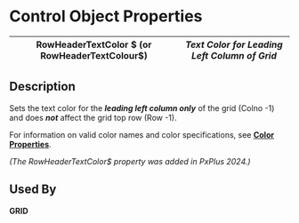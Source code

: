 # Control Object Properties

**RowHeaderTextColor $ (or RowHeaderTextColour$)** |  **_Text Color for Leading Left Column of Grid_**  
---|---  
  
## Description

Sets the text color for the **_leading left column only_** of the grid (Colno -1) and does **_not_** affect the grid top row (Row -1).

For information on valid color names and color specifications, see **[Color Properties](../control_object_properties/colour_properties.md)**.

_(The RowHeaderTextColor$ property was added in PxPlus 2024.)_

## Used By

**GRID**

